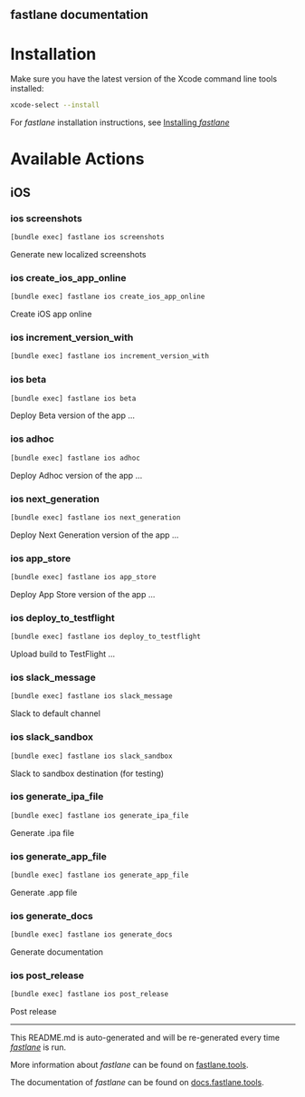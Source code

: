 fastlane documentation
----

# Installation

Make sure you have the latest version of the Xcode command line tools installed:

```sh
xcode-select --install
```

For _fastlane_ installation instructions, see [Installing _fastlane_](https://docs.fastlane.tools/#installing-fastlane)

# Available Actions

## iOS

### ios screenshots

```sh
[bundle exec] fastlane ios screenshots
```

Generate new localized screenshots

### ios create_ios_app_online

```sh
[bundle exec] fastlane ios create_ios_app_online
```

Create iOS app online

### ios increment_version_with

```sh
[bundle exec] fastlane ios increment_version_with
```



### ios beta

```sh
[bundle exec] fastlane ios beta
```

Deploy Beta version of the app ...

### ios adhoc

```sh
[bundle exec] fastlane ios adhoc
```

Deploy Adhoc version of the app ...

### ios next_generation

```sh
[bundle exec] fastlane ios next_generation
```

Deploy Next Generation version of the app ...

### ios app_store

```sh
[bundle exec] fastlane ios app_store
```

Deploy App Store version of the app ...

### ios deploy_to_testflight

```sh
[bundle exec] fastlane ios deploy_to_testflight
```

Upload build to TestFlight ...

### ios slack_message

```sh
[bundle exec] fastlane ios slack_message
```

Slack to default channel

### ios slack_sandbox

```sh
[bundle exec] fastlane ios slack_sandbox
```

Slack to sandbox destination (for testing)

### ios generate_ipa_file

```sh
[bundle exec] fastlane ios generate_ipa_file
```

Generate .ipa file

### ios generate_app_file

```sh
[bundle exec] fastlane ios generate_app_file
```

Generate .app file

### ios generate_docs

```sh
[bundle exec] fastlane ios generate_docs
```

Generate documentation

### ios post_release

```sh
[bundle exec] fastlane ios post_release
```

Post release

----

This README.md is auto-generated and will be re-generated every time [_fastlane_](https://fastlane.tools) is run.

More information about _fastlane_ can be found on [fastlane.tools](https://fastlane.tools).

The documentation of _fastlane_ can be found on [docs.fastlane.tools](https://docs.fastlane.tools).
